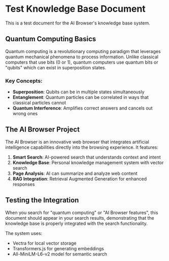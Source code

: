 # Test Knowledge Base Document

This is a test document for the AI Browser's knowledge base system.

## Quantum Computing Basics

Quantum computing is a revolutionary computing paradigm that leverages quantum mechanical phenomena to process information. Unlike classical computers that use bits (0 or 1), quantum computers use quantum bits or "qubits" which can exist in superposition states.

### Key Concepts:
- **Superposition**: Qubits can be in multiple states simultaneously
- **Entanglement**: Quantum particles can be correlated in ways that classical particles cannot
- **Quantum Interference**: Amplifies correct answers and cancels out wrong ones

## The AI Browser Project

The AI Browser is an innovative web browser that integrates artificial intelligence capabilities directly into the browsing experience. It features:

1. **Smart Search**: AI-powered search that understands context and intent
2. **Knowledge Base**: Personal knowledge management system with vector search
3. **Page Analysis**: AI can summarize and analyze web content
4. **RAG Integration**: Retrieval Augmented Generation for enhanced responses

## Testing the Integration

When you search for "quantum computing" or "AI Browser features", this document should appear in your search results, demonstrating that the knowledge base is properly integrated with the search functionality.

The system uses:
- Vectra for local vector storage
- Transformers.js for generating embeddings
- All-MiniLM-L6-v2 model for semantic search